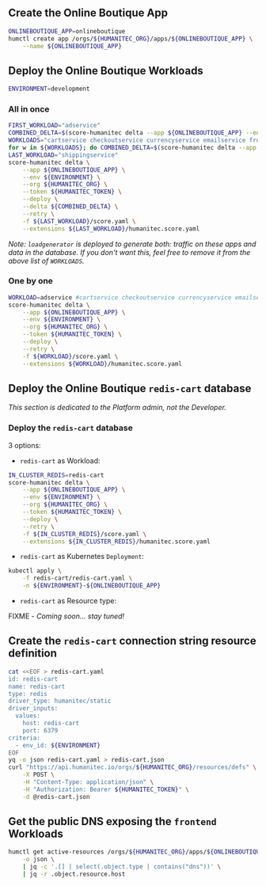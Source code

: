 ## Create the Online Boutique App

```bash
ONLINEBOUTIQUE_APP=onlineboutique
humctl create app /orgs/${HUMANITEC_ORG}/apps/${ONLINEBOUTIQUE_APP} \
	--name ${ONLINEBOUTIQUE_APP}
```

## Deploy the Online Boutique Workloads

```bash
ENVIRONMENT=development
```

### All in once

```bash
FIRST_WORKLOAD="adservice"
COMBINED_DELTA=$(score-humanitec delta --app ${ONLINEBOUTIQUE_APP} --env ${ENVIRONMENT} --org ${HUMANITEC_ORG} --token ${HUMANITEC_TOKEN} --retry -f ${FIRST_WORKLOAD}/score.yaml --extensions ${FIRST_WORKLOAD}/humanitec.score.yaml | jq -r .id)
WORKLOADS="cartservice checkoutservice currencyservice emailservice frontend loadgenerator paymentservice productcatalogservice recommendationservice"
for w in ${WORKLOADS}; do COMBINED_DELTA=$(score-humanitec delta --app ${ONLINEBOUTIQUE_APP} --env ${ENVIRONMENT} --org ${HUMANITEC_ORG} --token ${HUMANITEC_TOKEN} --delta ${COMBINED_DELTA} --retry -f $w/score.yaml --extensions $w/humanitec.score.yaml | jq -r .id); done
LAST_WORKLOAD="shippingservice"
score-humanitec delta \
	--app ${ONLINEBOUTIQUE_APP} \
	--env ${ENVIRONMENT} \
	--org ${HUMANITEC_ORG} \
	--token ${HUMANITEC_TOKEN} \
	--deploy \
	--delta ${COMBINED_DELTA} \
	--retry \
	-f ${LAST_WORKLOAD}/score.yaml \
	--extensions ${LAST_WORKLOAD}/humanitec.score.yaml
```
_Note: `loadgenerator` is deployed to generate both: traffic on these apps and data in the database. If you don't want this, feel free to remove it from the above list of `WORKLOADS`._

### One by one

```bash
WORKLOAD=adservice #cartservice checkoutservice currencyservice emailservice frontend loadgenerator paymentservice productcatalogservice recommendationservice shippingservice
score-humanitec delta \
	--app ${ONLINEBOUTIQUE_APP} \
	--env ${ENVIRONMENT} \
	--org ${HUMANITEC_ORG} \
	--token ${HUMANITEC_TOKEN} \
	--deploy \
	--retry \
	-f ${WORKLOAD}/score.yaml \
	--extensions ${WORKLOAD}/humanitec.score.yaml
```

## Deploy the Online Boutique `redis-cart` database

_This section is dedicated to the Platform admin, not the Developer._

### Deploy the `redis-cart` database

3 options:

- `redis-cart` as Workload:

```bash
IN_CLUSTER_REDIS=redis-cart
score-humanitec delta \
	--app ${ONLINEBOUTIQUE_APP} \
	--env ${ENVIRONMENT} \
	--org ${HUMANITEC_ORG} \
	--token ${HUMANITEC_TOKEN} \
	--deploy \
	--retry \
	-f ${IN_CLUSTER_REDIS}/score.yaml \
	--extensions ${IN_CLUSTER_REDIS}/humanitec.score.yaml
```

- `redis-cart` as Kubernetes `Deployment`:

```bash
kubectl apply \
	-f redis-cart/redis-cart.yaml \
	-n ${ENVIRONMENT}-${ONLINEBOUTIQUE_APP}
```

- `redis-cart` as Resource type:

FIXME - _Coming soon... stay tuned!_

## Create the `redis-cart` connection string resource definition

```bash
cat <<EOF > redis-cart.yaml
id: redis-cart
name: redis-cart
type: redis
driver_type: humanitec/static
driver_inputs:
  values:
    host: redis-cart
    port: 6379
criteria:
  - env_id: ${ENVIRONMENT}
EOF
yq -o json redis-cart.yaml > redis-cart.json
curl "https://api.humanitec.io/orgs/${HUMANITEC_ORG}/resources/defs" \
    -X POST \
    -H "Content-Type: application/json" \
    -H "Authorization: Bearer ${HUMANITEC_TOKEN}" \
    -d @redis-cart.json
```

## Get the public DNS exposing the `frontend` Workloads

```bash
humctl get active-resources /orgs/${HUMANITEC_ORG}/apps/${ONLINEBOUTIQUE_APP}/envs/${ENVIRONMENT}/resources \
	-o json \
	| jq -c '.[] | select(.object.type | contains("dns"))' \
    | jq -r .object.resource.host
```